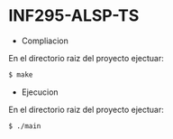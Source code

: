# INF295-ALSP-TS

* Compliacion

En el directorio raiz del proyecto ejectuar:
    
```bash
$ make
```

* Ejecucion

En el directorio raiz del proyecto ejectuar:
    
```bash
$ ./main
```